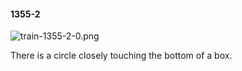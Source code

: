 #### 1355-2
![train-1355-2-0.png](https://github.com/lil-lab/nlvr/raw/master/nlvr/train/images/26/train-1355-2-0.png "train-1355-2-0.png")

There is a circle closely touching the bottom of a box.